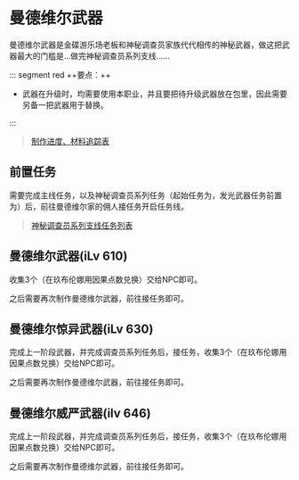 # 曼德维尔武器

曼德维尔武器是金碟游乐场老板和神秘调查员家族代代相传的神秘武器，做这把武器最大的门槛是…做完神秘调查员系列支线……

::: segment red
++要点：++

- 武器在升级时，均需要使用本职业，并且要把待升级武器放在包里，因此需要另备一把武器用于替换。

:::

> [制作进度、材料追踪表](https://www.kdocs.cn/l/cm9hndiVJ8eJ)

## 前置任务

需要完成主线任务<quest name="晓月之终途" type="main" />，以及神秘调查员系列任务（起始任务为<quest name="神秘的调查员" type="plus" />，发光武器任务前置为<quest name="逃跑的复制体" type="plus" />）后，前往<Pos name="拉札罕" :x="11.8" :y="11.2" />曼德维尔家的佣人接任务<quest name="曼德维尔家的古老武器" type="plus"/>开启任务线。

> [神秘调查员系列支线任务列表](https://ff14.huijiwiki.com/wiki/%E9%9D%9E%E8%91%97%E5%90%8D%E8%B0%83%E6%9F%A5%E5%91%98)

## 曼德维尔武器(iLv 610)

收集3个<item name="稀少陨石" />（在玖布伦娜<Pos name="拉札罕" :x="12.2" :y="10.9" />用因果点数兑换）交给NPC即可。

之后需要再次制作曼德维尔武器，前往<Pos name="拉札罕" :x="12.0" :y="7.2" />接任务<quest name="再次制作曼德维尔武器" type="plus" />即可。

## 曼德维尔惊异武器(iLv 630)

完成上一阶段武器，并完成调查员系列任务<quest name="充满活力的父子" type="plus" />后，接任务<quest name="觉醒吧！斗争本能！" />，收集3个<item name="稀少球粒陨石" />（在玖布伦娜<Pos name="拉札罕" :x="12.2" :y="10.9" />用因果点数兑换）交给NPC即可。

之后需要再次制作曼德维尔武器，前往<Pos name="拉札罕" :x="12.0" :y="7.2" />接任务<quest name="令人惊异的曼德维尔武器" type="plus" />即可。

## 曼德维尔威严武器(ilv 646)

完成上一阶段武器，并完成调查员系列任务<quest name="不拘小节的一家" type="plus" />后，接任务<quest name="工匠们的酒宴" />，收集3个<item name="稀少无球粒陨石" />（在玖布伦娜<Pos name="拉札罕" :x="12.2" :y="10.9" />用因果点数兑换）交给NPC即可。

之后需要再次制作曼德维尔武器，前往<Pos name="拉札罕" :x="12.0" :y="7.2" />接任务<quest name="灵活变化的曼德维尔武器" type="plus" />即可。